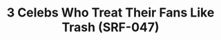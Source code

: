 ---
ee_id_thing: '4391'
site: '1'
type: '2'
inv_num: 2017-049
add_credit:
url: 2017-049-3-celebs-who-treat-their-fans-like-trash
title: 3 Celebs Who Treat Their Fans Like Trash (SRF-047)
year: '2017'
display_year: '2017'
medium: Fidigit spinner
dims:
pitch:
ps:
live_url:
youtube:
related_code:
imgs: celebs-2017-049-database-jih--d17f.jpg
subheading:
download:
commission:
related:
layout: things-i-made
---